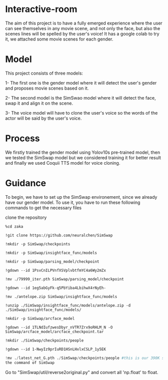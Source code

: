 # Interactive-room
The aim of this project is to have a fully emerged experience where the user can see themselves in  any movie scene, and not only the face, but also the scenes lines will be spelled by the user's voice! It has a google colab to try it, we attached some movie scenes for each gender.


# Model
This project consists of three models:

1- The first one is the gender model where it will detect the user's gender and proposes movie scenes based on it.

2- The second model is the SimSwao model where it will detect the face, swap it and align it on the scene.

3- The voice model will have to clone the user's voice so the words of the actor will be said by the user's voice.

# Process
We firstly trained the gender model using Yolov10s pre-trained model, then we tested the SimSwap model but we considered training it for better result and finally we used Coquii TTS model for voice cloning.

# Guidance
To begin, we have to set up the SimSwap environement, since we already have our gender model. To use it, you have to run these following commands to get the necessary files

clone the repository

```
%cd zaka
```
```
!git clone https://github.com/neuralchen/SimSwap 
```
```
!mkdir -p SimSwap/checkpoints
```
```
!mkdir -p SimSwap/insightface_func/models
```
```
!mkdir -p SimSwap/parsing_model/checkpoint
```
```
!gdown --id 1PsvCnILPVnfXSVplvbtfmYC4a6Wy2mZx
```
```
!mv ./79999_iter.pth SimSwap/parsing_model/checkpoint
```
```
!gdown --id 1eg5abGyFk-q5PbYiba4LbihwX4rNyEh-
```
```
!mv ./antelope.zip SimSwap/insightface_func/models
```
```
!unzip ./SimSwap/insightface_func/models/antelope.zip -d ./SimSwap/insightface_func/models/
```
```
!mkdir -p SimSwap/arcface_model
```
```
!gdown --id 1TLNdIufzwesDbyr_nVTR7Zrx9oRHLM_N -O SimSwap/arcface_model/arcface_checkpoint.tar
```
```
!mkdir ./SimSwap/checkpoints/people
```
```
!gdown --id 1-NwyIz9prIuRD1HSnLHxlxCSLP_1y5EK
```
```python
!mv ./latest_net_G.pth ./SimSwap/checkpoints/people #this is our 390K steps model, it is named as 'latest' so we do not need to specify "which epoch" in
the command of SimSwap
```
Go to "SimSwap/util/reverse2original.py" and convert all 'np.float' to float.

